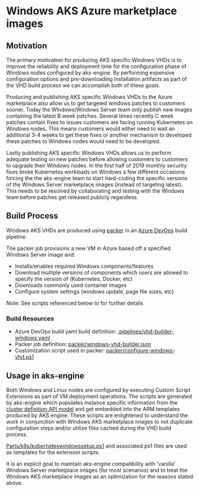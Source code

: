 # Windows AKS Azure marketplace images

## Motivation

The primary motivation for producing AKS specific Windows VHDs is to improve the reliability and deployment time for the configuration phase of Windows nodes configured by aks-engine. 
By performing expensive configuration options and pre-downloading installation artifacts as part of the VHD build process we can accomplish both of these goals.

Producing and publishing AKS specific Windows VHDs to the Azure marketplace also allow us to get targeted windows patches to customers sooner. 
Today the WIndows/Windows Server team only publish new images containing the latest B week patches. Several times recently C week patches contain fixes to issues customers are facing running Kubernetes on Windows nodes. This means customers would either need to wait an additional 3-4 weeks to get these fixes or another mechanism to developed these patches to Windows nodes would need to be developed.

Lastly publishing AKS specific Windows VHDs allows us to perform adequate testing on new patches before allowing customers to customers to upgrade their Windows nodes.
In the first half of 2019 monthly security fixes broke Kubernetes workloads on Windows a few different occasions forcing the the aks-engine team to start hard-coding the specific versions of the Windows Server marketplace images (instead of targeting latest). 
This needs to be resolved by collaborating and testing with the Windows team before patches get released publicly regardless.

## Build Process

Windows AKS VHDs are produced using [packer](http://www.packer.io) in an [Azure DevOps](http://dev.azure.com) build pipeline.

The packer job provisions a new VM in Azure based off a specified Windows Server image and:
- Installs/enables required Windows components/features
- Download multiple versions of components which users are allowed to specify the version of (Kubernetes, Docker, etc)
- Downloads commonly used container images
- Configure system settings (windows update, page file sizes, etc)

Note: See scripts referenced below to for further details

### Build Resources

- Azure DevOps build yaml build definition: [.pipelines/vhd-builder-windows.yaml](../../.pipelines/vhd-builder-windows.yaml)
- Packer job definition: [packer/windows-vhd-builder.json](../../packer/windows-vhd-builder.json)
- Customization script used in packer: [packer/configure-windows-vhd.ps1](../../packer/configure-windows-vhd.ps1)

## Usage in aks-engine

Both Windows and Linux nodes are configured by executing Custom Script Extensions as part of VM deployment operations.
The scripts are generated by aks-engine which populates instance specific information from the [cluster definition API model](clusterdefinitions.md) and get embedded into the ARM templates produced by AKS engine. These scripts are enlightened to understand the work in conjunction with Windows AKS marketplace images to not duplicate configuration steps and/or utilize files cached during the VHD build process.

[Parts/k8s/kuberneteswindowssetup.ps1](../../parts/k8s/kuberneteswindowssetup.ps1) and associated ps1 files are used as templates for the extension scripts.

It is an explicit goal to maintain aks-engine compatibility with 'vanilla' Windows Server marketplace images (for most scenarios) and to treat the Windows AKS marketplace images as an optimization for the reasons stated above.
